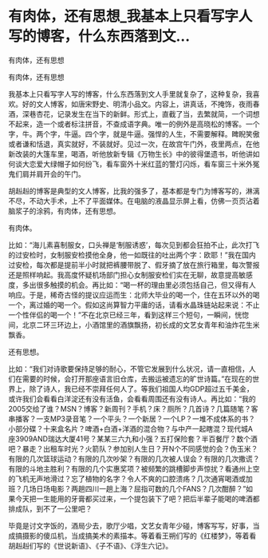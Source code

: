 # 有肉体，还有思想_我基本上只看写字人写的博客，什么东西落到文...

有肉体，还有思想

有肉体，还有思想

我基本上只看写字人写的博客，什么东西落到文人手里就复杂了，这种复杂，我喜欢。好的文人博客，如唐宋野史、明清小品文。内容上，讲真话，不掩饰，夜雨春酒，深巷杏花，记录发生在当下的新鲜。形式上，直截了当，去繁就简，一个词想不起来，造一个或者标注拼音，不查成语字典。唯一的例外是高晓松的博客。一个字，牛。两个字，牛逼。四个字，就是牛逼。强悍的人生，不需要解释。睥睨笑傲或者谦和恬退，真实就好，不装就好。见过一次，在故宫午门外，夜里两点，在他新改装的大篷车里，喝酒，听他放新专辑《万物生长》中的彼得堡遗书，听他讲如何谈大恋爱大绿帽子如何纷飞，看车窗外十米红蓝的警灯闪烁，看车窗三十米外冤鬼们肩并肩开会的午门。

胡赳赳的博客是典型的文人博客，比我的强多了，基本都是专门为博客写的，淋漓不尽，不动大手术，上不了平面媒体。在电脑的液晶显示屏上看，仿佛一页页沾着脑浆子的涂鸦，有肉体，还有思想。

有肉体。

比如：“海儿素喜制服女，口头禅是‘制服诱惑’，每次见到都会狂拍不止，此次打飞的过安检时，女制服安检摸他全身，他一如既往的吐出两个字：欧耶！”我在国内过安检，每次都是提前半小时就把裤腰带脱了、假牙摘了放在旅行箱里，每次警报还是照样响起。我高度怀疑机场部门担心女制服安检们实在无聊，故意提高敏感度，多出很多触摸的机会。再比如：“喝一杯的理由里必须包括自己，但又得有人响应。于是，稀奇古怪的提议应运而生：北师大毕业的喝一个，住在五环以外的喝一个，离过婚的喝一个。假如这尚算智力平庸的话，请看水晶珠链站起来说：不止一个性伴侣的喝一个！”不在北京已经三年，看到这样三个短句，一瞬间，恍惚间，北京二环三环边上，小酒馆里的酒旗飘扬，初长成的文艺女青年和油炸花生米飘香。

还有思想。

比如：“我们对诗歌要保持足够的耐心，不管它发展到什么状况，请一直相信，人们在需要的时候，会打开那座语言旧仓库，去搬运被遗忘的旷世诗篇。”在现在的世界上，除了诗人，我已经不崇拜任何人了。等我们祖国人均GDP超过五千美金，或许我们会看看白洋淀还有没有活鱼，会看看周围还有没有诗人。再比如：“我的2005交给了谁？MSN？博客？新周刊？手机？床？厕所？几首诗？几篇随笔？客串播客？一支MP3录音笔？一个平头？一个新居？一个LP？一堆不成体系的书？小部分碟？十来盒名片？啤酒+白酒+洋酒的混合物？与中产一起瞎混？现代城A座3909AND瑞达大厦41号？某某三六九和小强？五打保险套？半百餐厅？数个酒吧？暴走？出租车时光？火箭队？参加别人生日？开N个不同感觉的会？伪玉米？有限的几次篮球运动？有限的几次吵架？有限的几次被人误会？有限的几次撒谎？有限的斗地主胜利？有限的几个实惠奖项？被频繁的跳槽脚步声惊扰？看通州上空的飞机无声地滑过？忘了植物的名字？令人不爽的口腔溃疡？几次通宵喝酒或加班？几场日场电影？两趟四川一趟上海？屈指可数的几个FANS？几次酣醉？”如果今天把一生能用的牙膏都买过来，一个提包装下了吧？把后半辈子能喝的啤酒都排成队，到不了一公里吧？

毕竟是讨文字饭的，酒局少去，歌厅少唱，文艺女青年少碰，博客写写，好事，当成搞摄影的傻瓜机，当成搞美术的素描本。等着看王朔们写的《红楼梦》，等着看胡赳赳们写的《世说新语》、《子不语》、《浮生六记》。
